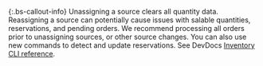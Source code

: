 {:.bs-callout-info}
Unassigning a source clears all quantity data. Reassigning a source can potentially cause issues with salable quantities, reservations, and pending orders. We recommend processing all orders prior to unassigning sources, or other source changes. You can also use new commands to detect and update reservations. See DevDocs [Inventory CLI reference](https://devdocs.magento.com/guides/v2.4/inventory/inventory-cli-reference.html).
